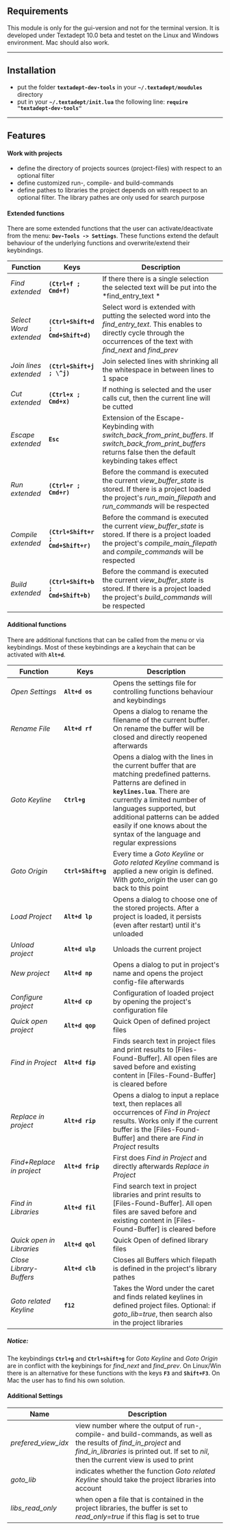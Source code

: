 ## Requirements

This module is only for the gui-version and not for the terminal version. It is developed under Textadept 10.0 beta and testet on the Linux and Windows environment. Mac should also work.

---

## Installation

- put the folder **`textadept-dev-tools`** in your **`~/.textadept/moudules`** directory
- put in your **`~/.textadept/init.lua`** the following line: **`require "textadept-dev-tools"`**

---

## Features

#### Work with projects
- define the directory of projects sources (project-files) with respect to an optional filter
- define customized run-, compile- and build-commands
- define pathes to libraries the project depends on with respect to an optional filter. The library pathes are only used for search purpose

#### Extended functions
There are some extended functions that the user can activate/deactivate from the menu: **`Dev-Tools -> Settings`**. These functions extend the default behaviour of the underlying functions and overwrite/extend their keybindings.

| Function | Keys | Description |
|--|--|--|
| *Find extended* | **`(Ctrl+f ; Cmd+f)`** | If there there is a single selection the selected text will be put into the *find_entry_text *|
| *Select Word extended* | **`(Ctrl+Shift+d ; Cmd+Shift+d)`** | Select word is extended with putting the selected word into the *find_entry_text*. This enables to directly cycle through the occurrences of the text with *find_next* and *find_prev* |
| *Join lines extended* | **`(Ctrl+Shift+j ; \^j)`** | Join selected lines with shrinking all the whitespace in between lines to 1 space |
| *Cut extended* | **`(Ctrl+x ; Cmd+x)`** | If nothing is selected and the user calls cut, then the current line will be cutted |
| *Escape extended* | **`Esc`** | Extension of the Escape-Keybinding with *switch_back_from_print_buffers*. If *switch_back_from_print_buffers* returns false then the default keybinding takes effect |
| *Run extended* | **`(Ctrl+r ; Cmd+r)`** | Before the command is executed the current *view_buffer_state* is stored. If there is a project loaded the project's *run_main_filepath* and *run_commands* will be respected |
| *Compile extended* | **`(Ctrl+Shift+r ; Cmd+Shift+r)`** | Before the command is executed the current *view_buffer_state* is stored. If there is a project loaded the project's *compile_main_filepath* and *compile_commands* will be respected |
| *Build extended* | **`(Ctrl+Shift+b ; Cmd+Shift+b)`** | Before the command is executed the current *view_buffer_state* is stored. If there is a project loaded the project's *build_commands* will be respected |


#### Additional functions

There are additional functions that can be called from the menu or via keybindings. Most of these keybindings are a keychain that can be activated with **`Alt+d`**.

| Function | Keys | Description |
|--|--|--|
| *Open Settings* |**`Alt+d os`** | Opens the settings file for controlling functions behaviour and keybindings |
| *Rename File* | **`Alt+d rf`** | Opens a dialog to rename the filename of the current buffer. On rename the buffer will be closed and directly reopened afterwards |
| *Goto Keyline* | **`Ctrl+g`** | Opens a dialog with the lines in the current buffer that are matching predefined patterns. Patterns are defined in **`keylines.lua`**. There are currently a limited number of languages supported, but additional patterns can be added easily if one knows about the syntax of the language and regular expressions |
| *Goto Origin* |**`Ctrl+Shift+g`** | Every time a *Goto Keyline* or *Goto related Keyline* command is applied a new origin is defined. With *goto_origin* the user can go back to this point |
| *Load Project* | **`Alt+d lp`** | Opens a dialog to choose one of the stored projects. After a project is loaded, it persists (even after restart) until it's unloaded |
| *Unload project* | **`Alt+d ulp`** | Unloads the current project |
| *New project* | **`Alt+d np`** | Opens a dialog to put in project's name and opens the project config-file afterwards |
| *Configure project* | **`Alt+d cp`** | Configuration of loaded project by opening the project's configuration file |
| *Quick open project* | **`Alt+d qop`** | Quick Open of defined project files |
| *Find in Project* | **`Alt+d fip`** | Finds search text in project files and print results to [Files-Found-Buffer]. All open files are saved before and existing content in [Files-Found-Buffer] is cleared before |
| *Replace in project* | **`Alt+d rip`** | Opens a dialog to input a replace text, then replaces all occurrences of *Find in Project* results. Works only if the current buffer is the [Files-Found-Buffer] and there are *Find in Project* results |
| *Find+Replace in project* | **`Alt+d frip`** | First does *Find in Project* and directly afterwards *Replace in Project* |
| *Find in Libraries* |**`Alt+d fil`** | Find search text in project libraries and print results to [Files-Found-Buffer]. All open files are saved before and existing content in [Files-Found-Buffer] is cleared before |
| *Quick open in Libraries* | **`Alt+d qol`** | Quick Open of defined library files |
| *Close Library-Buffers* |**`Alt+d clb`** | Closes all Buffers which filepath is defined in the project's library pathes |
| *Goto related Keyline* |**`f12`** | Takes the Word under the caret and finds related keylines in defined project files. Optional: if *goto_lib=true*, then search also in the project libraries |

##### Notice:
The keybindings **`Ctrl+g`** and **`Ctrl+shift+g`** for *Goto Keyline* and *Goto Origin* are in conflict with the keybinings for *find_next* and *find_prev*. On Linux/Win there is an alternative for these functions with the keys **`F3`** and **`Shift+F3`**. On Mac the user has to find his own solution.

#### Additional Settings

| Name | Description |
|--|--|
|*prefered_view_idx*| view number where the output of run-, compile- and build-commands, as well as the results of *find_in_project* and *find_in_libraries* is printed out. If set to *nil*, then the current view is used to print |
|*goto_lib*| indicates whether the function *Goto related Keyline* should take the project libraries into account |
|*libs_read_only*| when open a file that is contained in the project libraries, the buffer is set to *read_only=true* if this flag is set to true |
